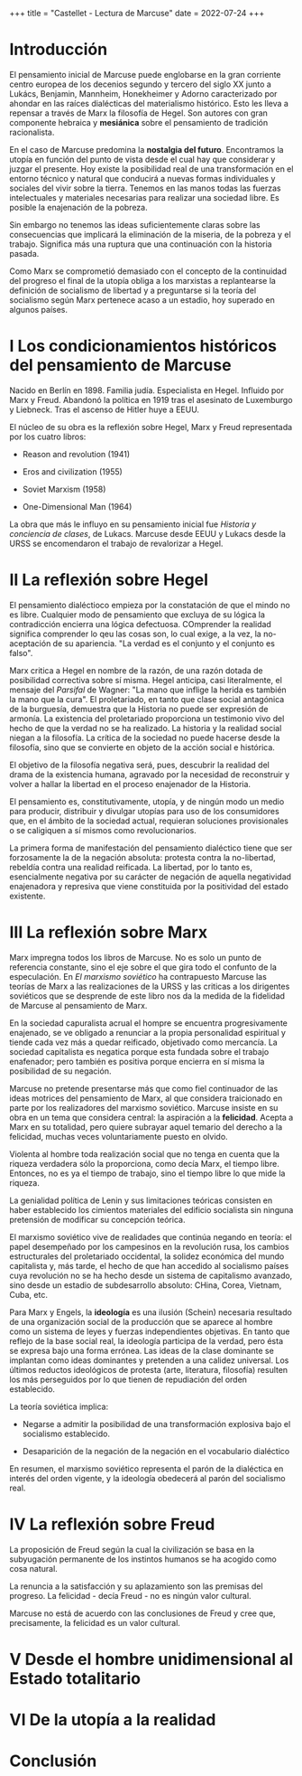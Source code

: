 +++
title = "Castellet - Lectura de Marcuse"
date = 2022-07-24
+++

# Introducción

El pensamiento inicial de Marcuse puede englobarse en la gran corriente centro europea de los decenios segundo y tercero del siglo XX junto a Lukács, Benjamin, Mannheim, Honekheimer y Adorno caracterizado por ahondar en las raíces dialécticas del materialismo histórico. Esto les lleva a repensar a través de Marx la filosofía de Hegel. Son autores con gran componente hebraica y **mesiánica** sobre el pensamiento de tradición racionalista. 

En el caso de Marcuse predomina la **nostalgia del futuro**. Encontramos la utopía en función del punto de vista desde el cual hay que considerar y juzgar el presente. Hoy existe la posibilidad real de una transformación en el entorno técnico y natural que conducirá a nuevas formas individuales y sociales del vivir sobre la tierra. Tenemos en las manos todas las fuerzas intelectuales y materiales necesarias para realizar una sociedad libre. Es posible la enajenación de la pobreza. 

Sin embargo no tenemos las ideas suficientemente claras sobre las consecuencias que implicará la eliminación de la miseria, de la pobreza y el trabajo. Significa más una ruptura que una continuación con la historia pasada.

Como Marx se comprometió demasiado con el concepto de la continuidad del progreso el final de la utopía obliga a los marxistas a replantearse la definición de socialismo  de libertad y a preguntarse si la teoría del socialismo según Marx pertenece acaso a un estadio, hoy superado en algunos países.

# I Los condicionamientos históricos del pensamiento de Marcuse

Nacido en Berlín en 1898. Familia judía. Especialista en Hegel. Influido por Marx y Freud. Abandonó la política en 1919 tras el asesinato de Luxemburgo y Liebneck. Tras el ascenso de Hitler huye a EEUU.

El núcleo de su obra es la reflexión sobre Hegel, Marx y Freud representada por los cuatro libros:

- Reason and revolution (1941)

- Eros and civilization (1955)

- Soviet Marxism (1958)

- One-Dimensional Man (1964)

La obra que más le influyo en su pensamiento inicial fue *Historia y conciencia de clases*, de Lukacs. Marcuse desde EEUU y Lukacs desde la URSS se encomendaron el trabajo de revalorizar a Hegel.

# II La reflexión sobre Hegel

El pensamiento dialéctioco empieza por la constatación de que el mindo no es libre. Cualquier modo de pensamiento que excluya de su lógica la contradicción encierra una lógica defectuosa. COmprender la realidad significa comprender lo qeu las cosas son, lo cual exige, a la vez, la no-aceptación de su apariencia. "La verdad es el conjunto y el conjunto es falso".

Marx critica a Hegel en nombre de la razón, de una razón dotada de posibilidad correctiva  sobre sí misma. Hegel anticipa, casi literalmente, el mensaje del *Parsifal* de Wagner: "La mano que inflige la herida es también la mano que la cura". El proletariado, en tanto que clase social antagónica de la burguesía, demuestra que la Historia no puede ser expresión de armonía. La existencia del proletariado proporciona un testimonio vivo del hecho de que la verdad no se ha realizado. La historia y la realidad social niegan a la filosofía. La crítica de la sociedad no puede hacerse desde la filosofía, sino que se convierte en objeto de la acción social e histórica.

El objetivo de la filosofía negativa será, pues, descubrir la realidad del drama de la existencia humana, agravado por la necesidad de reconstruir y volver a hallar la libertad en el proceso enajenador de la Historia.

El pensamiento es, constitutivamente, utopía, y de ningún modo un medio para producir, distribuir y divulgar utopías para uso de los consumidores que, en el ámbito de la sociedad actual, requieran soluciones provisionales o se caligiquen a sí mismos como revolucionarios.

La primera forma de manifestación del pensamiento dialéctico tiene que ser forzosamente la de la negación absoluta: protesta contra la no-libertad, rebeldía contra una realidad reificada. La libertad, por lo tanto es, esencialmente negativa por su carácter de negación de aquella negatividad enajenadora y represiva que viene constituida por la positividad del estado existente.

# III La reflexión sobre Marx

Marx impregna todos los libros de Marcuse. No es solo un punto de referencia constante, sino el eje sobre el que gira todo el confunto de la especulación. En *El marxismo soviético* ha contrapuesto Marcuse las teorías de Marx a las realizaciones de la URSS y las criticas a los dirigentes soviéticos que se desprende de este libro nos da la medida de la fidelidad de Marcuse al pensamiento de Marx.

En la sociedad capuralista acrual el hompre se encuentra progresivamente enajenado, se ve obligado a renunciar a la propia personalidad espiritual y tiende cada vez más a quedar reificado, objetivado como mercancía. La sociedad capitalista es negatica porque esta fundada sobre el trabajo enafenador; pero también es positiva porque encierra en sí misma la posibilidad de su negación.

Marcuse no pretende presentarse más que como fiel continuador de las ideas motrices del pensamiento de Marx, al que considera traicionado en parte por los realizadores del marxismo soviético. Marcuse insiste en su obra en un tema que considera central: la aspiración a la **felicidad**. Acepta a Marx en su totalidad, pero quiere subrayar aquel temario del derecho a la felicidad, muchas veces voluntariamente puesto en olvido.

Violenta al hombre toda realización social que no tenga en cuenta que la riqueza verdadera sólo la proporciona, como decía Marx, el tiempo libre. Entonces, no es ya el tiempo de trabajo, sino el tiempo libre lo que mide la riqueza.

La genialidad política de Lenin y sus limitaciones teóricas consisten en haber establecido los cimientos materiales del edificio socialista sin ninguna pretensión de modificar su concepción teórica.

El marxismo soviético vive de realidades que continúa negando en teoría: el papel desempeñado por los campesinos en la revolución rusa, los cambios estructurales del proletariado occidental, la solidez económica del mundo capitalista y, más tarde, el hecho de que han accedido al socialismo países cuya revolución no se ha hecho desde un sistema de capitalismo avanzado, sino desde un estadio de subdesarrollo absoluto: CHina, Corea, Vietnam, Cuba, etc.

Para Marx y Engels, la **ideología** es una ilusión (Schein) necesaria resultado de una organización social de la producción que se aparece al hombre como un sistema de leyes y fuerzas independientes objetivas. En tanto que reflejo de la base social real, la ideología participa de la verdad, pero ésta se expresa bajo una forma errónea. Las ideas de la clase dominante  se implantan como ideas dominantes y pretenden a una calidez universal. Los últimos reductos ideológicos de protesta (arte, literatura, filosofía) resulten los más perseguidos por lo que tienen de repudiación del orden establecido.  

La teoría soviética implica:

- Negarse a admitir la posibilidad de una transformación explosiva bajo el socialismo establecido. 

- Desaparición de la negación de la negación en el vocabulario dialéctico

En resumen, el marxismo soviético representa el parón de la dialéctica en interés del orden vigente, y la ideología obedecerá al parón del socialismo real.

# IV La reflexión sobre Freud

La proposición de Freud según la cual la civilización se basa en la subyugación permanente de los instintos humanos se ha acogido como cosa natural.

La renuncia a la satisfacción y su aplazamiento son las premisas del progreso. La felicidad - decía Freud - no es ningún valor cultural.

Marcuse no está de acuerdo con las conclusiones de Freud y cree que, precisamente, la felicidad es un valor cultural.

# V Desde el hombre unidimensional al Estado totalitario

# VI De la utopía a la realidad

# Conclusión
